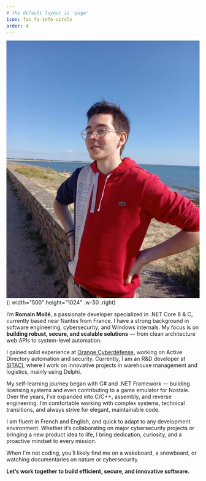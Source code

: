 ```yaml
---
# the default layout is 'page'
icon: fas fa-info-circle
order: 4
---
```

![Desktop View](/assets/img/Photo%20de%20profile%202.jpg){: width="500" height="1024" .w-50 .right}

I’m **Romain Mollé**, a passionate developer specialized in .NET Core 8 & C, currently based near Nantes from France. I have a strong background in software engineering, cybersecurity, and Windows internals. My focus is on **building robust, secure, and scalable solutions** — from clean architecture web APIs to system-level automation.

I gained solid experience at [Orange Cyberdéfense](https://www.orangecyberdefense.com), working on Active Directory automation and security. Currently, I am an R&D developer at [SITACI](https://www.sitaci.fr/),  where I work on innovative projects in warehouse management and logistics, mainly using Delphi.

My self-learning journey began with C# and .NET Framework — building licensing systems and even contributing to a game emulator for Nostale. Over the years, I’ve expanded into C/C++, assembly, and reverse engineering. I’m comfortable working with complex systems, technical transitions, and always strive for elegant, maintainable code.

I am fluent in French and English, and quick to adapt to any development environment. Whether it’s collaborating on major cybersecurity projects or bringing a new product idea to life, I bring dedication, curiosity, and a proactive mindset to every mission.

When I'm not coding, you’ll likely find me on a wakeboard, a snowboard, or watching documentaries on nature or cybersecurity.



**Let’s work together to build efficient, secure, and innovative software.**